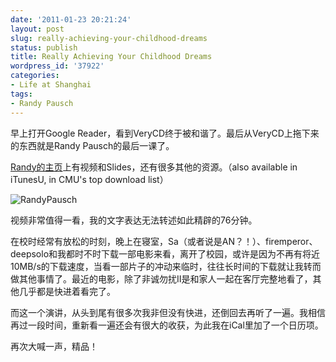 ```yaml
---
date: '2011-01-23 20:21:24'
layout: post
slug: really-achieving-your-childhood-dreams
status: publish
title: Really Achieving Your Childhood Dreams
wordpress_id: '37922'
categories:
- Life at Shanghai
tags:
- Randy Pausch
---
```


早上打开Google Reader，看到VeryCD终于被和谐了。最后从VeryCD上拖下来的东西就是Randy Pausch的最后一课了。




[Randy的主页](http://www.cs.cmu.edu/~pausch/)上有视频和Slides，还有很多其他的资源。（also available in iTunesU,  in CMU's top download list）




![RandyPausch](http://edwardtoday.files.wordpress.com/2011/01/newimage.jpg)




视频非常值得一看，我的文字表达无法转述如此精辟的76分钟。




在校时经常有放松的时刻，晚上在寝室，Sa（或者说是AN？！）、firemperor、deepsolo和我都时不时下载一部电影来看，离开了校园，或许是因为不再有将近10MB/s的下载速度，当看一部片子的冲动来临时，往往长时间的下载就让我转而做其他事情了。最近的电影，除了非诚勿扰II是和家人一起在客厅完整地看了，其他几乎都是快进着看完了。




而这一个演讲，从头到尾有很多次我非但没有快进，还倒回去再听了一遍。我相信再过一段时间，重新看一遍还会有很大的收获，为此我在iCal里加了一个日历项。




再次大喊一声，精品！
